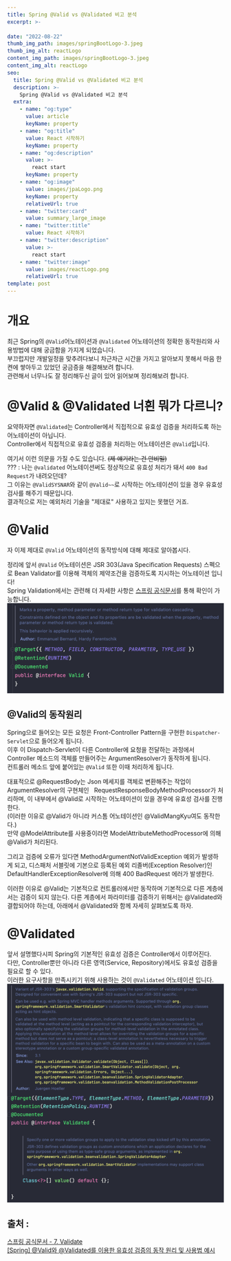 ```yaml
---
title: Spring @Valid vs @Validated 비고 분석
excerpt: >-

date: "2022-08-22"
thumb_img_path: images/springBootLogo-3.jpeg
thumb_img_alt: reactLogo
content_img_path: images/springBootLogo-3.jpeg
content_img_alt: reactLogo
seo:
  title: Spring @Valid vs @Validated 비고 분석
  description: >-
    Spring @Valid vs @Validated 비고 분석
  extra:
    - name: "og:type"
      value: article
      keyName: property
    - name: "og:title"
      value: React 시작하기
      keyName: property
    - name: "og:description"
      value: >-
        react start
      keyName: property
    - name: "og:image"
      value: images/jpaLogo.png
      keyName: property
      relativeUrl: true
    - name: "twitter:card"
      value: summary_large_image
    - name: "twitter:title"
      value: React 시작하기
    - name: "twitter:description"
      value: >-
        react start
    - name: "twitter:image"
      value: images/reactLogo.png
      relativeUrl: true
template: post
---
```



# 개요
최근 Spring의 `@Valid`어노테이션과 `@Validated` 어노테이션의 정확한 동작원리와 사용방법에 대해 궁금함을 가지게 되었습니다.  
부끄럽지만 개발일정을 맞추려다보니 차근차근 시간을 가지고 알아보지 못해서 마음 한켠에 쌓아두고 있었던 궁금증을 해결해보려 합니다.  
관련해서 너무나도 잘 정리해두신 글이 있어 읽어보며 정리해보려 합니다.


# @Valid & @Validated 너흰 뭐가 다르니?
요약하자면 `@Validated`는 Controller에서 직접적으로 유효성 검증을 처리하도록 하는 어노테이션이 아닙니다.  
Controller에서 직접적으로 유효성 검증을 처리하는 어노테이션은 `@Valid`입니다.  

여기서 이런 의문을 가질 수도 있습니다. ~~(제 얘기라는 건 안비밀)~~   
??? : 나는 `@validated` 어노테이션써도 정상적으로 유효성 처리가 돼서 `400 Bad Request`가 내려오던데?  
그 이유는 `@ValidSYSNAR`와 같이 `@Valid~~`로 시작하는 어노테이션이 있을 경우 유효성 검사를 해주기 때문입니다.  
결과적으로 저는 예외처리 기술을 "제대로" 사용하고 있지는 못했던 거죠.


# @Valid
자 이제 제대로 `@Valid` 어노테이션의 동작방식에 대해 제대로 알아봅시다.  

정리에 앞서 `@Valid` 어노테이션은 JSR 303(Java Specification Requests) 스펙으로 Bean Validator를 이용해 객체의 제약조건을 검증하도록 지시하는 어노테이션 입니다!  
Spring Validation에서는 
관련해 더 자세한 사항은 [스프링 공식문서](https://docs.spring.io/spring-framework/docs/3.2.x/spring-framework-reference/html/validation.html)를 통해 확인이 가능합니다.
![](./images/2022-09-03-23-07-11.png)

## @Valid의 동작원리 
Spring으로 들어오는 모든 요청은 Front-Controller Pattern을 구현한 `Dispatcher-Servlet`으로 들어오게 됩니다.  
이후 이 Dispatch-Servlet이 다른 Controller에 요청을 전달하는 과정에서 Controller 메소드의 객체를 만들어주는 ArgumentResolver가 동작하게 됩니다.  
컨트롤러 메소드 앞에 붙어있는 `@Valid` 또한 이때 처리하게 됩니다.

<!-- 내 언어로 수정필요 -->
대표적으로 @RequestBody는 Json 메세지를 객체로 변환해주는 작업이 ArgumentResolver의 구현체인  
RequestResponseBodyMethodProcessor가 처리하며, 이 내부에서 @Valid로 시작하는 어노테이션이 있을 경우에 유효성 검사를 진행한다.   
(이러한 이유로 @Valid가 아니라 커스톰 어노테이션인 @ValidMangKyu여도 동작한다.)   
만약 @ModelAttribute를 사용중이라면 ModelAttributeMethodProcessor에 의해 @Valid가 처리된다.

그리고 검증에 오류가 있다면 MethodArgumentNotValidException 예외가 발생하게 되고, 디스패처 서블릿에 기본으로 등록된 예외 리졸버(Exception Resolver)인 DefaultHandlerExceptionResolver에 의해 400 BadRequest 에러가 발생한다.

이러한 이유로 @Valid는 기본적으로 컨트롤러에서만 동작하며 기본적으로 다른 계층에서는 검증이 되지 않는다. 다른 계층에서 파라미터를 검증하기 위해서는 @Validated와 결합되어야 하는데, 아래에서 @Validated와 함께 자세히 살펴보도록 하자.
<!-- 내 언어로 수정필요 -->


# @Validated
앞서 설명했다시피 Spring의 기본적인 유효성 검증은 Controller에서 이루어진다.   
다만, Controller뿐만 아니라 다른 영역(Service, Repository)에서도 유효성 검증을 필요로 할 수 있다.  
이러한 요구사항을 만족시키기 위해 사용하는 것이 `@Validated` 어노테이션 입니다.
![](./images/2022-09-03-23-08-33.png)

## 출처 : 
[스프링 공식문서 - 7. Validate](https://docs.spring.io/spring-framework/docs/3.2.x/spring-framework-reference/html/validation.html)  
[[Spring] @Valid와 @Validated를 이용한 유효성 검증의 동작 원리 및 사용법 예시](https://mangkyu.tistory.com/174)  

